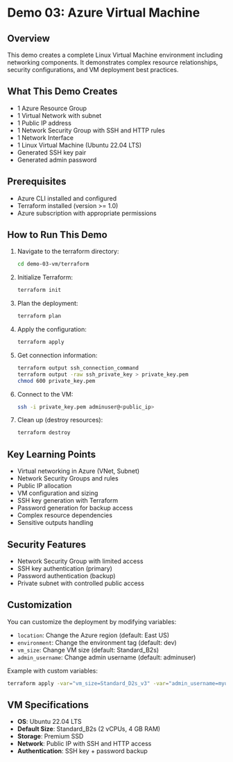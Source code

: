# Demo 03: Azure Virtual Machine

## Overview
This demo creates a complete Linux Virtual Machine environment including networking components. It demonstrates complex resource relationships, security configurations, and VM deployment best practices.

## What This Demo Creates
- 1 Azure Resource Group
- 1 Virtual Network with subnet
- 1 Public IP address
- 1 Network Security Group with SSH and HTTP rules
- 1 Network Interface
- 1 Linux Virtual Machine (Ubuntu 22.04 LTS)
- Generated SSH key pair
- Generated admin password

## Prerequisites
- Azure CLI installed and configured
- Terraform installed (version >= 1.0)
- Azure subscription with appropriate permissions

## How to Run This Demo

1. Navigate to the terraform directory:
   ```bash
   cd demo-03-vm/terraform
   ```

2. Initialize Terraform:
   ```bash
   terraform init
   ```

3. Plan the deployment:
   ```bash
   terraform plan
   ```

4. Apply the configuration:
   ```bash
   terraform apply
   ```

5. Get connection information:
   ```bash
   terraform output ssh_connection_command
   terraform output -raw ssh_private_key > private_key.pem
   chmod 600 private_key.pem
   ```

6. Connect to the VM:
   ```bash
   ssh -i private_key.pem adminuser@<public_ip>
   ```

7. Clean up (destroy resources):
   ```bash
   terraform destroy
   ```

## Key Learning Points
- Virtual networking in Azure (VNet, Subnet)
- Network Security Groups and rules
- Public IP allocation
- VM configuration and sizing
- SSH key generation with Terraform
- Password generation for backup access
- Complex resource dependencies
- Sensitive outputs handling

## Security Features
- Network Security Group with limited access
- SSH key authentication (primary)
- Password authentication (backup)
- Private subnet with controlled public access

## Customization
You can customize the deployment by modifying variables:
- `location`: Change the Azure region (default: East US)
- `environment`: Change the environment tag (default: dev)
- `vm_size`: Change VM size (default: Standard_B2s)
- `admin_username`: Change admin username (default: adminuser)

Example with custom variables:
```bash
terraform apply -var="vm_size=Standard_D2s_v3" -var="admin_username=myuser"
```

## VM Specifications
- **OS**: Ubuntu 22.04 LTS
- **Default Size**: Standard_B2s (2 vCPUs, 4 GB RAM)
- **Storage**: Premium SSD
- **Network**: Public IP with SSH and HTTP access
- **Authentication**: SSH key + password backup
